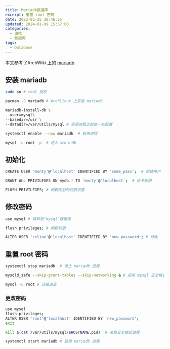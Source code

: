 ```yaml
---
title: Mariadb数据库
excerpt: 重置 root 密码
date: 2022-05-25 20:46:25
updated: 2024-01-09 15:57:00
categories: 
  - 运维
  - 数据库
tags:
  - Database
---
```


本文参考了ArchWiki 上的 [mariadb](https://wiki.archlinux.org/title/MariaDB)

## 安装 mariadb

```bash
sudo su # root 提权
```

```bash
pacman -S mariadb # ArchLinux 上安装 mariadb
```

```bash
mariadb-install-db \
--user=mysql\
--basedir=/usr \
--datadir=/var/utils/mysql # 启用进程之前做一些配置
```

```bash
systemctl enable --now mariadb  # 启用进程
```

```bash
mysql -u root -p  # 进入 mariadb
```

## 初始化

```bash
CREATE USER 'monty'@'localhost' IDENTIFIED BY 'some_pass';  # 新建用户
```

```bash
GRANT ALL PRIVILEGES ON mydb.* TO 'monty'@'localhost';  # 给予权限
```

```bash
FLUSH PRIVILEGES; # 刷新先前的权限设置
```

## 修改密码

```bash
use mysql # 跳转到"mysql"数据库
```

```bash
flush privileges; # 刷新权限
```

```bash
ALTER USER 'celiae'@'localhost' IDENTIFIED BY 'new_password'; # 修改
```

## 重置 root 密码

```bash
systemctl stop mariadb  # 停止 mariadb 进程
```

```bash
mysqld_safe --skip-grant-tables --skip-networking & # 启用 mysql 安全模式
```

```bash
mysql -u root # 连接进去
```

### 更改密码

```bash
use mysql
flush privileges;
ALTER USER 'root'@'localhost' IDENTIFIED BY 'new_password';
exit
```

```bash
kill $(cat /var/utils/mysql/$HOSTNAME.pid)  # 杀掉安全模式进程
```

```bash
systemctl start mariadb # 启用 mariadb 进程
```
